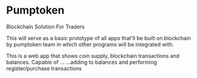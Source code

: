 # Pumptoken
Blockchain Solution For Traders

This will serve as a basic prototype of all apps that'll be built on blockchain by pumptoken team in which other programs will be integrated with.


This is  a web app that shows coin supply, blockchain transactions and balances. Capable of …
…adding to balances and performing register/purchase transactions  

